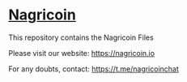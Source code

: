 [<h1>Nagricoin</h1>](https://nagricoin.io)

This repository contains the Nagricoin Files

Please visit our website: https://nagricoin.io

For any doubts, contact: https://t.me/nagricoinchat
